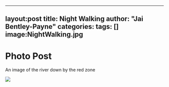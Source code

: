 
---
layout:post
title: Night Walking
author: "Jai Bentley-Payne"
categories:
tags: []
image:NightWalking.jpg
---


# Photo Post

An image of the river down by the red zone

![](/assets/NightWalking)